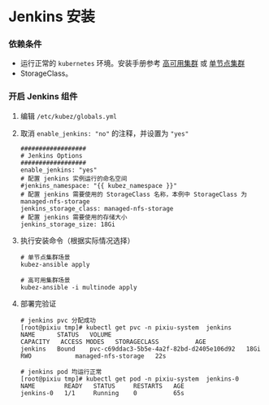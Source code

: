 # Jenkins 安装

### 依赖条件
- 运行正常的 `kubernetes` 环境。安装手册参考 [高可用集群](../install/multinode.md) 或 [单节点集群](../install/all-in-one.md)
- StorageClass。

### 开启 Jenkins 组件
1. 编辑 `/etc/kubez/globals.yml`

2. 取消 `enable_jenkins: "no"` 的注释，并设置为 `"yes"`
    ```shell
    ##################
    # Jenkins Options
    ##################
    enable_jenkins: "yes"
    # 配置 jenkins 实例运行的命名空间
    #jenkins_namespace: "{{ kubez_namespace }}"
    # 配置 jenkins 需要使用的 StorageClass 名称，本例中 StorageClass 为 managed-nfs-storage
    jenkins_storage_class: managed-nfs-storage
    # 配置 jenkins 需要使用的存储大小
    jenkins_storage_size: 18Gi
    ```

3. 执行安装命令（根据实际情况选择）
    ```shell
    # 单节点集群场景
    kubez-ansible apply

    # 高可用集群场景
    kubez-ansible -i multinode apply
    ```

4. 部署完验证
    ```shell
    # jenkins pvc 分配成功
    [root@pixiu tmp]# kubectl get pvc -n pixiu-system  jenkins
    NAME      STATUS   VOLUME                                     CAPACITY   ACCESS MODES   STORAGECLASS          AGE
    jenkins   Bound    pvc-c69ddac3-5b5e-4a2f-82bd-d2405e106d92   18Gi       RWO            managed-nfs-storage   22s
      
    # jenkins pod 均运行正常
    [root@pixiu tmp]# kubectl get pod -n pixiu-system  jenkins-0
    NAME        READY   STATUS     RESTARTS   AGE
    jenkins-0   1/1     Running    0          65s
    ```
